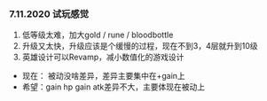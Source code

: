 ### 7.11.2020 试玩感觉
1. 低等级太难，加大gold / rune / bloodbottle
2. 升级又太快，升级应该是个缓慢的过程，现在不到3，4层就升到10级
3. 英雄设计可以Revamp，减小数值化的游戏设计
  * 现在： 被动没啥差异，差异主要集中在+gain上
  * 希望：gain hp gain atk差异不大，主要体现在被动上